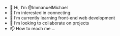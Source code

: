- 👋 Hi, I’m @ImmanuelMichael
- 👀 I’m interested in connecting
- 🌱 I’m currently learning front-end web development
- 💞️ I’m looking to collaborate on projects
- 📫 How to reach me ...

<!---
ImmanuelMichaels/ImmanuelMichaels is a ✨ special ✨ repository because its `README.md` (this file) appears on your GitHub profile.
You can click the Preview link to take a look at your changes.
--->

